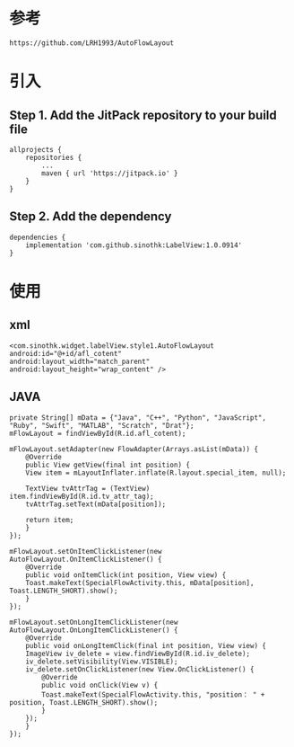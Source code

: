 # 参考 

	https://github.com/LRH1993/AutoFlowLayout

# 引入
## Step 1. Add the JitPack repository to your build file
	
	allprojects {
		repositories {
			...
			maven { url 'https://jitpack.io' }
		}
	}

## Step 2. Add the dependency
	dependencies {
		implementation 'com.github.sinothk:LabelView:1.0.0914'
	}

# 使用
## xml
    <com.sinothk.widget.labelView.style1.AutoFlowLayout
    android:id="@+id/afl_cotent"
    android:layout_width="match_parent"
    android:layout_height="wrap_content" />
    
## JAVA

	private String[] mData = {"Java", "C++", "Python", "JavaScript", "Ruby", "Swift", "MATLAB", "Scratch", "Drat"};
	mFlowLayout = findViewById(R.id.afl_cotent);

	mFlowLayout.setAdapter(new FlowAdapter(Arrays.asList(mData)) {
	    @Override
	    public View getView(final int position) {
		View item = mLayoutInflater.inflate(R.layout.special_item, null);

		TextView tvAttrTag = (TextView) item.findViewById(R.id.tv_attr_tag);
		tvAttrTag.setText(mData[position]);

		return item;
	    }
	});

	mFlowLayout.setOnItemClickListener(new AutoFlowLayout.OnItemClickListener() {
	    @Override
	    public void onItemClick(int position, View view) {
		Toast.makeText(SpecialFlowActivity.this, mData[position], Toast.LENGTH_SHORT).show();
	    }
	});

	mFlowLayout.setOnLongItemClickListener(new AutoFlowLayout.OnLongItemClickListener() {
	    @Override
	    public void onLongItemClick(final int position, View view) {
		ImageView iv_delete = view.findViewById(R.id.iv_delete);
		iv_delete.setVisibility(View.VISIBLE);
		iv_delete.setOnClickListener(new View.OnClickListener() {
		    @Override
		    public void onClick(View v) {
			Toast.makeText(SpecialFlowActivity.this, "position： " + position, Toast.LENGTH_SHORT).show();
		    }
		});
	    }
	});
  
